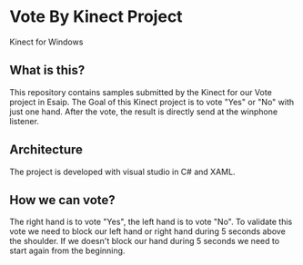 # Vote By Kinect Project

Kinect for Windows 

## What is this?

This repository contains samples submitted by the Kinect for our Vote project in Esaip.
The Goal of this Kinect project is to vote "Yes" or "No" with just one hand. After the vote, the result is directly send at the winphone listener.

## Architecture

The project is developed with visual studio in C# and XAML.

## How we can vote?

The right hand is to vote "Yes", the left hand is to vote "No".
To validate this vote we need to block our left hand or right hand during 5 seconds above the shoulder. If we doesn't block our hand during 5 seconds we need to start again from the beginning.



